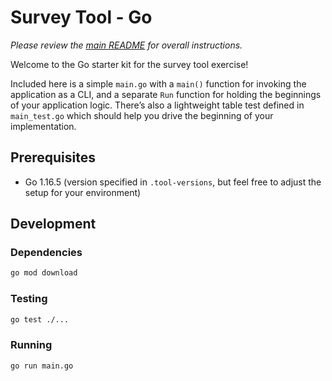 # Survey Tool - Go

_Please review the [main README](../../README.md) for overall instructions._

Welcome to the Go starter kit for the survey tool exercise!

Included here is a simple `main.go` with a `main()` function for invoking the application
as a CLI, and a separate `Run` function for holding the beginnings of your application
logic. There’s also a lightweight table test defined in `main_test.go` which should
help you drive the beginning of your implementation.

## Prerequisites

- Go 1.16.5 (version specified in `.tool-versions`, but feel free to adjust the setup for
  your environment)

## Development

### Dependencies

``` sh
go mod download
```

### Testing

``` sh
go test ./...
```

### Running

``` sh
go run main.go
```
